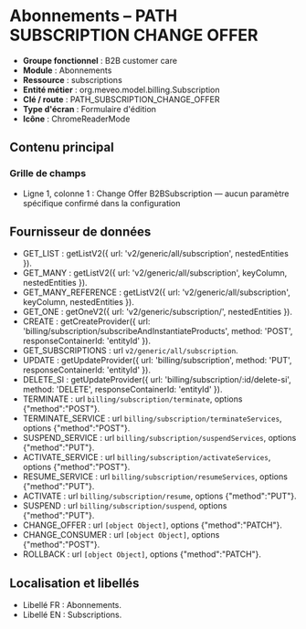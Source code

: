 # Abonnements – PATH SUBSCRIPTION CHANGE OFFER

- **Groupe fonctionnel** : B2B customer care
- **Module** : Abonnements
- **Ressource** : subscriptions
- **Entité métier** : org.meveo.model.billing.Subscription
- **Clé / route** : PATH_SUBSCRIPTION_CHANGE_OFFER
- **Type d'écran** : Formulaire d'édition
- **Icône** : ChromeReaderMode

## Contenu principal
### Grille de champs
- Ligne 1, colonne 1 : Change Offer B2BSubscription — aucun paramètre spécifique confirmé dans la configuration

## Fournisseur de données
- GET_LIST : getListV2({
  url: 'v2/generic/all/subscription',
  nestedEntities
}).
- GET_MANY : getListV2({
  url: 'v2/generic/all/subscription',
  keyColumn,
  nestedEntities
}).
- GET_MANY_REFERENCE : getListV2({
  url: 'v2/generic/all/subscription',
  keyColumn,
  nestedEntities
}).
- GET_ONE : getOneV2({
  url: 'v2/generic/subscription/',
  nestedEntities
}).
- CREATE : getCreateProvider({
  url: 'billing/subscription/subscribeAndInstantiateProducts',
  method: 'POST',
  responseContainerId: 'entityId'
}).
- GET_SUBSCRIPTIONS : url `v2/generic/all/subscription`.
- UPDATE : getUpdateProvider({
  url: 'billing/subscription',
  method: 'PUT',
  responseContainerId: 'entityId'
}).
- DELETE_SI : getUpdateProvider({
  url: 'billing/subscription/:id/delete-si',
  method: 'DELETE',
  responseContainerId: 'entityId'
}).
- TERMINATE : url `billing/subscription/terminate`, options {"method":"POST"}.
- TERMINATE_SERVICE : url `billing/subscription/terminateServices`, options {"method":"POST"}.
- SUSPEND_SERVICE : url `billing/subscription/suspendServices`, options {"method":"PUT"}.
- ACTIVATE_SERVICE : url `billing/subscription/activateServices`, options {"method":"POST"}.
- RESUME_SERVICE : url `billing/subscription/resumeServices`, options {"method":"PUT"}.
- ACTIVATE : url `billing/subscription/resume`, options {"method":"PUT"}.
- SUSPEND : url `billing/subscription/suspend`, options {"method":"PUT"}.
- CHANGE_OFFER : url `[object Object]`, options {"method":"PATCH"}.
- CHANGE_CONSUMER : url `[object Object]`, options {"method":"POST"}.
- ROLLBACK : url `[object Object]`, options {"method":"PATCH"}.

## Localisation et libellés
- Libellé FR : Abonnements.
- Libellé EN : Subscriptions.
